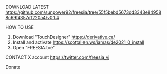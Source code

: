 DOWNLOAD LATEST
https://github.com/sunpower92/freesia/tree/55f5bebd5673dd3343e849588c69f4357d1220a4/v0.1.4

HOW TO USE
1. Download "TouchDesigner"
   https://derivative.ca/
2. Install and activate
   https://scottallen.ws/iamas/de2021_0_install
3. Open "FREESIA.toe"

CONTACT
X account
https://twitter.com/freesia_vj

Donate
